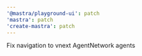 ```yaml
---
'@mastra/playground-ui': patch
'mastra': patch
'create-mastra': patch
---
```


Fix navigation to vnext AgentNetwork agents
